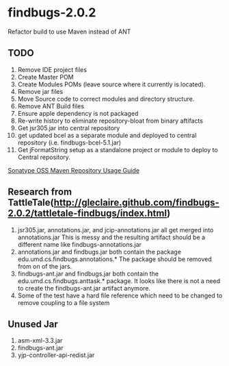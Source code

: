 findbugs-2.0.2
==============

Refactor build to use Maven instead of ANT


TODO
----

1. Remove IDE project files
1. Create Master POM
1. Create Modules POMs (leave source where it currently is located).
1. Remove jar files
1. Move Source code to correct modules and directory structure.
1. Remove ANT Build files
1. Ensure apple dependency is not packaged
1. Re-write history to eliminate repository-bloat from binary aftifacts
1. Get jsr305.jar into central repository
1. get updated bcel as a separate module and deployed to central repository (i.e. findbugs-bcel-5.1.jar)
1. Get jFormatString setup as a standalone project or module to deploy to Central repository.

 

[Sonatype OSS Maven Repository Usage Guide](https://docs.sonatype.org/display/Repository/Sonatype+OSS+Maven+Repository+Usage+Guide)

Research from TattleTale(http://gleclaire.github.com/findbugs-2.0.2/tattletale-findbugs/index.html)
------------------------

1. jsr305.jar, annotations.jar, and jcip-annotations.jar all get merged into annotations.jar
This is messy and the resulting artifact should be a different name like findbugs-annotations.jar
1. annotations.jar and findbugs.jar both contain the package  edu.umd.cs.findbugs.annotations.*  The package should be removed from on of the jars.
1. findbugs-ant.jar and findbugs.jar both contain the edu.umd.cs.findbugs.anttask.* package. It looks like there is not a need to create the findbugs-ant.jar artifact anymore.
1. Some of the test have a hard file reference which need to be changed to remove coupling to a file system

Unused Jar
-----------
1. asm-xml-3.3.jar
1. findbugs-ant.jar
1. yjp-controller-api-redist.jar



